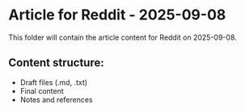 # Article for Reddit - 2025-09-08

This folder will contain the article content for Reddit on 2025-09-08.

## Content structure:
- Draft files (.md, .txt)
- Final content
- Notes and references
